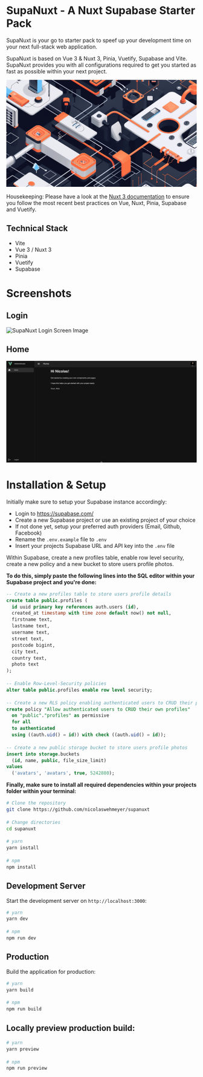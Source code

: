 #  SupaNuxt - A Nuxt Supabase Starter Pack
SupaNuxt is your go to starter pack to speef up your development time on your next full-stack web application.

SupaNuxt is based on  Vue 3 & Nuxt 3, Pinia, Vuetify, Supabase and Vite. SupaNuxt provides you with all configurations required to get you started as fast as possible within your next project.

![SupaNuxt Header Image](image.png)

Housekeeping: Please have a look at the [Nuxt 3 documentation](https://nuxt.com/docs/getting-started/introduction) to ensure you follow the most recent best practices on Vue, Nuxt, Pinia, Supabase and Vuetify.

## Technical Stack
- Vite
- Vue 3 / Nuxt 3
- Pinia
- Vuetify
- Supabase

# Screenshots

## Login
![SupaNuxt Login Screen Image](login-screen.png)

## Home
![SupaNuxt Home Screen Image](home-screen.png)

# Installation & Setup
Initially make sure to setup your Supabase instance accordingly:
- Login to https://supabase.com/
- Create a new Supabase project or use an existing project of your choice
- If not done yet, setup your preferred auth providers (Email, Github, Facebook)
- Rename the ```.env.example``` file to ```.env```
- Insert your projects Supabase URL and API key into the ```.env``` file

Within Supabase, create a new profiles table, enable row level security, create a new policy and a new bucket to store users profile photos. 

**To do this, simply paste the following lines into the SQL editor within your Supabase project and you're done:**
```sql
-- Create a new profiles table to store users profile details
create table public.profiles (
  id uuid primary key references auth.users (id),
  created_at timestamp with time zone default now() not null,
  firstname text,
  lastname text,
  username text,
  street text,
  postcode bigint,
  city text,
  country text,
  photo text
);

-- Enable Row-Level-Security policies
alter table public.profiles enable row level security;

-- Create a new RLS policy enabling authenticated users to CRUD their profiles
create policy "Allow authenticated users to CRUD their own profiles"
  on "public"."profiles" as permissive
  for all
  to authenticated
  using ((auth.uid() = id)) with check ((auth.uid() = id));

-- Create a new public storage bucket to store users profile photos
insert into storage.buckets
  (id, name, public, file_size_limit)
values
  ('avatars', 'avatars', true, 5242880);
```

**Finally, make sure to install all required dependencies within your projects folder within your terminal:**
```bash
# Clone the repository
git clone https://github.com/nicolaswehmeyer/supanuxt

# Change directories
cd supanuxt

# yarn
yarn install

# npm
npm install
```

## Development Server
Start the development server on `http://localhost:3000`:

```bash
# yarn
yarn dev

# npm
npm run dev
```

## Production
Build the application for production:

```bash
# yarn
yarn build

# npm
npm run build
```

## Locally preview production build:
```bash
# yarn
yarn preview

# npm
npm run preview
```